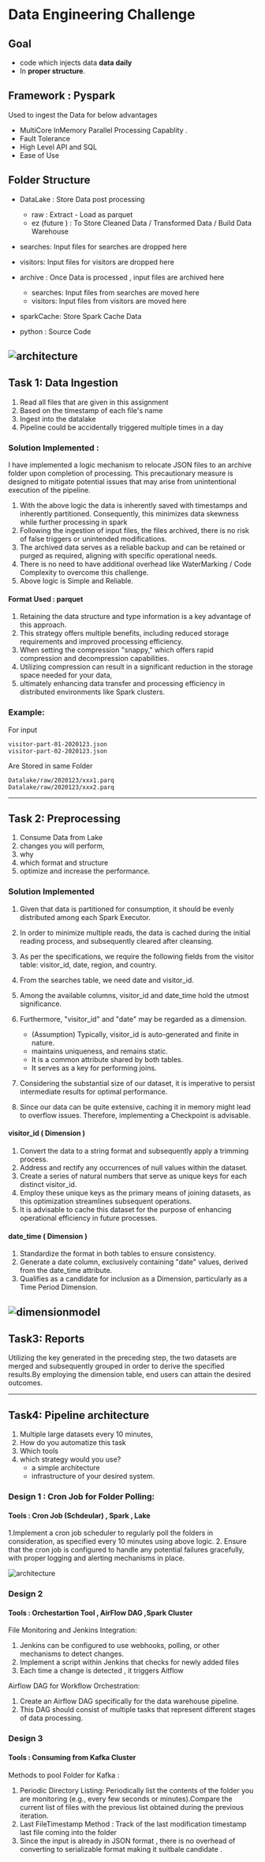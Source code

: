 # Data Engineering Challenge

## Goal
- code which injects data **data daily**
- In **proper structure**.

## Framework : Pyspark
Used  to ingest the Data for below advantages
- MultiCore InMemory Parallel Processing Capablity .
- Fault Tolerance 
- High Level API and SQL 
- Ease of Use 

## Folder Structure 
- DataLake : Store Data post processing
    - raw : Extract - Load as parquet
    - ez (future ) : To Store Cleaned Data / Transformed Data / Build Data Warehouse 

- searches: Input files for searches are dropped here 
- visitors: Input files for visitors are dropped here 
- archive : Once Data is processed , input files are archived here
    - searches: Input files from searches are moved here
    - visitors: Input files from visitors are moved here
- sparkCache: Store Spark Cache Data
- python : Source Code  

![architecture](architecture.png)
--------------------
## Task 1: Data Ingestion
1. Read all files that are given in this assignment 
2. Based on the timestamp of each file's name
3. Ingest into the datalake
4. Pipeline could be accidentally triggered multiple times in a day

### Solution Implemented :
I have implemented a logic mechanism to relocate JSON files to an archive folder upon completion of processing. This precautionary measure is designed to mitigate potential issues that may arise from unintentional execution of the pipeline.

1. With the above logic the data is inherently saved with timestamps and inherently partitioned. Consequently, this minimizes data skewness while further processing in spark
2. Following the ingestion of input files, the files archived, there is no risk of false triggers or unintended modifications.
3. The archived data serves as a reliable backup and can be retained or purged as required, aligning with specific operational needs.
4. There is no need to have additional overhead like WaterMarking / Code Complexity to overcome this challenge.
5. Above logic is Simple and Reliable.

#### Format Used : parquet
1. Retaining the data structure and type information is a key advantage of this approach.
2. This strategy offers multiple benefits, including reduced storage requirements and improved processing efficiency.
3. When setting the compression "snappy," which offers rapid compression and decompression capabilities.
4. Utilizing compression can result in a significant reduction in the storage space needed for your data, 
5. ultimately enhancing data transfer and processing efficiency in distributed environments like Spark clusters.

### Example:
For input 

    visitor-part-01-2020123.json
    visitor-part-02-2020123.json
Are Stored in same Folder 

    Datalake/raw/2020123/xxx1.parq
    Datalake/raw/2020123/xxx2.parq

--------------------
## Task 2: Preprocessing

1. Consume Data from Lake
2. changes you will perform,
3. why 
4. which format and structure 
5. optimize and increase the performance. 

### Solution Implemented 
1. Given that data is partitioned for consumption, it should be evenly distributed among each Spark Executor.
2. In order to minimize multiple reads, the data is cached during the initial reading process, and subsequently cleared after cleansing.
3. As per the specifications, we require the following fields from the visitor table: visitor_id, date, region, and country.
4. From the searches table, we need date and visitor_id.
5. Among the available columns, visitor_id and date_time hold the utmost significance.
6. Furthermore, "visitor_id" and "date" may be regarded as a dimension.
     - (Assumption) Typically, visitor_id is auto-generated and finite in nature.
     - maintains uniqueness, and remains static.
     - It is a common attribute shared by both tables.
     - It serves as a key for performing joins.

7. Considering the substantial size of our dataset, it is imperative to persist intermediate results for optimal performance.
8. Since our data can be quite extensive, caching it in memory might lead to overflow issues. Therefore, implementing a Checkpoint is advisable.
#### **visitor_id ( Dimension )**
1. Convert the data to a string format and subsequently apply a trimming process.
2. Address and rectify any occurrences of null values within the dataset.
3. Create a series of natural numbers that serve as unique keys for each distinct visitor_id.
4. Employ these unique keys as the primary means of joining datasets, as this optimization streamlines subsequent operations.
5. It is advisable to cache this dataset for the purpose of enhancing operational efficiency in future processes.

#### **date_time ( Dimension )**
1. Standardize the format in both tables to ensure consistency.
2. Generate a  date column, exclusively containing "date" values, derived from the date_time attribute.
3. Qualifies as a candidate for inclusion as a Dimension, particularly as a Time Period Dimension.


![dimensionmodel](dimensionModel.png)
------------------------------
## Task3: Reports

Utilizing the key generated in the preceding step, the two datasets are merged and subsequently grouped in order to derive the specified results.By employing the dimension table, end users can attain the desired outcomes.

------------------------------
## Task4: Pipeline architecture

1. Multiple large datasets every 10 minutes, 
2. How do you automatize this task
3. Which tools
4. which strategy would you use? 
    -  a simple architecture
    - infrastructure of your desired system.


### Design 1 : Cron Job for Folder Polling:
#### Tools : Cron Job (Schdeular) , Spark , Lake 
1.Implement a cron job scheduler to regularly poll the folders in consideration, as specified every 10 minutes using above logic.
2. Ensure that the cron job is configured to handle any potential failures gracefully, with proper logging and alerting mechanisms in place.

![architecture](architecture2.png)
### Design 2
#### Tools : Orchestartion Tool , AirFlow DAG ,Spark Cluster

File Monitoring and Jenkins Integration: 
1. Jenkins can be configured to use webhooks, polling, or other mechanisms to detect changes.
2. Implement a script within Jenkins that checks for newly added files 
3. Each time a change is detected , it triggers Aitflow

Airflow DAG for Workflow Orchestration:
1.  Create an Airflow DAG specifically for the data warehouse pipeline. 
2. This DAG should consist of multiple tasks that represent different stages of data processing. 


### Design 3
#### Tools : Consuming from Kafka Cluster   
Methods to pool Folder for Kafka : 
1. Periodic Directory Listing:
Periodically list the contents of the folder you are monitoring (e.g., every few seconds or minutes).Compare the current list of files with the previous list obtained during the previous iteration.
2. Last FileTimestamp Method : Track of the last modification timestamp last file coming into the folder 
3. Since the input is already in JSON format , there is no overhead of converting to serializable format making it suitbale candidate .